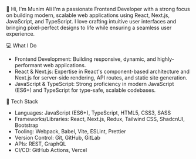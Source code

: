 👋 Hi, I'm Munim Ali
I'm a passionate Frontend Developer with a strong focus on building modern, scalable web applications using React, Next.js, JavaScript, and TypeScript. I love crafting intuitive user interfaces and bringing pixel-perfect designs to life while ensuring a seamless user experience.

💻 What I Do
- Frontend Development: Building responsive, dynamic, and highly-performant web applications.
- React & Next.js: Expertise in React's component-based architecture and Next.js for server-side rendering, API routes, and static site generation.
- JavaScript & TypeScript: Strong proficiency in modern JavaScript (ES6+) and TypeScript for type-safe, scalable codebases.

🔧 Tech Stack
- Languages: JavaScript (ES6+), TypeScript, HTML5, CSS3, SASS
- Frameworks/Libraries: React, Next.js, Redux, Tailwind CSS, ShadcnUI, Bootstrap
- Tooling: Webpack, Babel, Vite, ESLint, Prettier
- Version Control: Git, GitHub, GitLab
- APIs: REST, GraphQL
- CI/CD: GitHub Actions, Vercel
